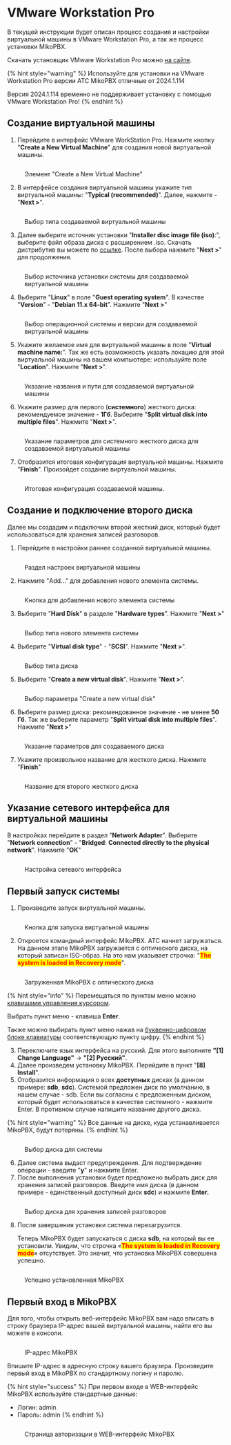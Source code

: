 # VMware Workstation Pro

В текущей инструкции будет описан процесс создания и настройки виртуальной машины в VMware Workstation Pro, а так же процесс установки MikoPBX.&#x20;

Скачать установщик VMware Workstation Pro можно [на сайте](https://www.vmware.com/).

{% hint style="warning" %}
Используйте для установки на VMware Workstation Pro версии АТС MikoPBX отличные от 2024.1.114

Версия 2024.1.114 временно не поддерживает установку с помощью VMware Workstation Pro!
{% endhint %}

## Создание виртуальной машины

1. Перейдите в интерфейс VMware WorkStation Pro. Нажмите кнопку "**Create a New Virtual Machine**" для создания новой виртуальной машины.

<figure><img src="../../.gitbook/assets/newVM.png" alt=""><figcaption><p>Элемент "Create a New Virtual Machine"</p></figcaption></figure>

2. В интерфейсе создания виртуальной машины укажите тип виртуальной машины: "**Typical (recommended)**". Далее, нажмите - "**Next >**".

<figure><img src="../../.gitbook/assets/typeOfVirtualMachine.png" alt=""><figcaption><p>Выбор типа создаваемой виртуальной машины</p></figcaption></figure>

3. Далее выберите источник установки "**Installer disc image file (iso)**:", выберите файл образа диска с расширением .iso. Скачать дистрибутив вы можете по [ссылке](https://www.mikopbx.ru/download/). После выбора нажмите "**Next >**" для продолжения.

<figure><img src="../../.gitbook/assets/chooseISOImage (2).png" alt=""><figcaption><p>Выбор источника установки системы для создаваемой виртуальной машины</p></figcaption></figure>

4. Выберите "**Linux**" в поле "**Guest operating system**". В качестве "**Version**" - "**Debian 11.x 64-bit**". Нажмите "**Next >**"

<figure><img src="../../.gitbook/assets/typeOfOS.png" alt=""><figcaption><p>Выбор операционной системы и версии для создаваемой виртуальной машины</p></figcaption></figure>

5. Укажите желаемое имя для виртуальной машины в поле "**Virtual machine name:**". Так же есть возможность указать локацию для этой виртуальной машины на вашем компьютере: используйте поле "**Location**". Нажмите "**Next >**".

<figure><img src="../../.gitbook/assets/nameOfVM.png" alt=""><figcaption><p>Указание названия и пути для создаваемой виртуальной машины</p></figcaption></figure>

6. Укажите размер для первого (**системного**) жесткого диска: рекомендуемое значение - **1Гб**. Выберите "**Split virtual disk into multiple files**". Нажмите "**Next >**".

<figure><img src="../../.gitbook/assets/systemDiskParameters.png" alt=""><figcaption><p>Указание параметров для системного жесткого диска для создаваемой виртуальной машины</p></figcaption></figure>

7. Отобразится итоговая конфигурация виртуальной машины. Нажмите "**Finish**". Произойдет создание виртуальной машины.

<figure><img src="../../.gitbook/assets/summaryInformation.png" alt=""><figcaption><p>Итоговая конфигурация создаваемой машины.</p></figcaption></figure>

## Создание и подключение второго диска

Далее мы создадим и подключим второй жесткий диск, который будет использоваться для хранения записей разговоров.

1. Перейдите в настройки раннее созданной виртуальной машины.

<figure><img src="../../.gitbook/assets/settingsOfVM.png" alt=""><figcaption><p>Раздел настроек виртуальной машины</p></figcaption></figure>

2. Нажмите "Add..." для добавления нового элемента системы.

<figure><img src="../../.gitbook/assets/add.png" alt=""><figcaption><p>Кнопка для добавления нового элемента системы</p></figcaption></figure>

3. Выберите "**Hard Disk**" в разделе "**Hardware types**". Нажмите "**Next >**"

<figure><img src="../../.gitbook/assets/newHardDisc.png" alt=""><figcaption><p>Выбор типа нового элемента системы</p></figcaption></figure>

4. Выберите "**Virtual disk type**" - "**SCSI**". Нажмите "**Next >**".&#x20;

<figure><img src="../../.gitbook/assets/typeOfDisk.png" alt=""><figcaption><p>Выбор типа диска</p></figcaption></figure>

5. Выберите "**Create a new virtual disk**". Нажмите "**Next >**".

<figure><img src="../../.gitbook/assets/newDiskParameters.png" alt=""><figcaption><p>Выбор параметра "Create a new virtual disk"</p></figcaption></figure>

6. Выберите размер диска: рекомендованное значение - не менее **50 Гб**. Так же выберите параметр "**Split virtual disk into multiple files**". Нажмите "**Next >**"

<figure><img src="../../.gitbook/assets/spaceForNewDisk.png" alt=""><figcaption><p>Указание параметров для создаваемого диска</p></figcaption></figure>

7. Укажите произвольное название для жесткого диска. Нажмите "**Finish**"

<figure><img src="../../.gitbook/assets/nameForTheSecondDisk.png" alt=""><figcaption><p>Название для второго жесткого диска</p></figcaption></figure>

## Указание сетевого интерфейса для виртуальной машины

В настройках перейдите в раздел "**Network Adapter**". Выберите "**Network connection**" - "**Bridged**: **Connected directly to the physical network**". Нажмите "**OK**"

<figure><img src="../../.gitbook/assets/networkSettings.png" alt=""><figcaption><p>Настройка сетевого интерфейса</p></figcaption></figure>

## Первый запуск системы

1. Произведите запуск виртуальной машины.

<figure><img src="../../.gitbook/assets/PowerONvirtualMachine.png" alt=""><figcaption><p>Кнопка для запуска виртуальной машины</p></figcaption></figure>

2. Откроется командный интерфейс MikoPBX. АТС начнет загружаться. На данном этапе MikoPBX загружается с оптического диска, на который записан ISO-образ. На это нам указывает строчка: "<mark style="color:red;">**The system is loaded in Recovery mode**</mark>".

<figure><img src="../../.gitbook/assets/startPageConsole (1).png" alt=""><figcaption><p>Загруженная MikoPBX с оптического диска</p></figcaption></figure>

{% hint style="info" %}
Перемещаться по пунктам меню можно [клавишами управления курсором](https://ru.wikipedia.org/wiki/%D0%9A%D0%BB%D0%B0%D0%B2%D0%B8%D1%88%D0%B8\_%D1%83%D0%BF%D1%80%D0%B0%D0%B2%D0%BB%D0%B5%D0%BD%D0%B8%D1%8F\_%D0%BA%D1%83%D1%80%D1%81%D0%BE%D1%80%D0%BE%D0%BC).

Выбрать пункт меню - клавиша **Enter**.

Также можно выбирать пункт меню нажав на [буквенно-цифровом блоке клавиатуры](https://ru.wikipedia.org/wiki/%D0%9A%D0%BE%D0%BC%D0%BF%D1%8C%D1%8E%D1%82%D0%B5%D1%80%D0%BD%D0%B0%D1%8F\_%D0%BA%D0%BB%D0%B0%D0%B2%D0%B8%D0%B0%D1%82%D1%83%D1%80%D0%B0#%D0%91%D1%83%D0%BA%D0%B2%D0%B5%D0%BD%D0%BD%D0%BE-%D1%86%D0%B8%D1%84%D1%80%D0%BE%D0%B2%D0%BE%D0%B9\_%D0%B1%D0%BB%D0%BE%D0%BA) соответствующую пункту цифру.
{% endhint %}

3. Переключите язык интерфейса на русский. Для этого выполните **"\[1] Change Language"** -> **"\[2] Русский"**.&#x20;
4. Далее произведем установку MikoPBX. Перейдите в пункт "**\[8] Install**".
5. Отобразится информация о всех **доступных** дисках (в данном примере: **sdb**, **sdc**). Системой предложен диск по умолчанию, в нашем случае - sdb. Если вы согласны с предложенным диском, который будет использоваться в качестве системного - нажмите Enter. В противном случае напишите название другого диска.

{% hint style="warning" %}
Все данные на диске, куда устанавливается MikoPBX, будут потеряны.
{% endhint %}

<figure><img src="../../.gitbook/assets/disks (1).png" alt=""><figcaption><p>Выбор диска для системы</p></figcaption></figure>

6. Далее система выдаст предупреждения.  Для подтверждение операции - введите "**y**" и нажмите Enter.
7. После выполнения установки будет предложено выбрать диск для хранения записей разговоров. Введите имя диска (в данном примере - единственный доступный диск **sdc**) и нажмите **Enter.**

<figure><img src="../../.gitbook/assets/disks2.png" alt=""><figcaption><p>Выбор диска для хранения записей разговоров</p></figcaption></figure>

8.  После завершения установки система перезагрузится.

    Теперь MikoPBX будет запускаться с диска **sdb**, на который вы ее установили. Увидим, что строчка «<mark style="color:red;">**The system is loaded in Recovery mode**</mark>» отсутствует. Это значит, что установка MikoPBX совершена успешно.

<figure><img src="../../.gitbook/assets/finalConsoleMikoPBX (1).png" alt=""><figcaption><p>Успешно установленная MikoPBX</p></figcaption></figure>

## Первый вход в MikoPBX

Для того, чтобы открыть веб-интерфейс MikoPBX вам надо вписать в строку браузера IP-адрес вашей виртуальной машины, найти его вы можете в консоли.

<figure><img src="../../.gitbook/assets/mikopbxipaddress.png" alt=""><figcaption><p>IP-адрес MikoPBX</p></figcaption></figure>

Впишите IP-адрес в адресную строку вашего браузера. Произведите первый вход в MikoPBX по стандартному логину и паролю.

{% hint style="success" %}
При первом входе в WEB-интерфейс MikoPBX используйте стандартные данные:

* Логин: admin
* Пароль: admin
{% endhint %}

<figure><img src="../../.gitbook/assets/firstLoginToMikoPBXWEB (1).png" alt=""><figcaption><p>Страница авторизации в WEB-интерфейс MikoPBX</p></figcaption></figure>
